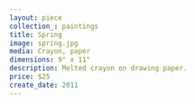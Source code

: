 ```yaml
---
layout: piece
collection_: paintings
title: Spring
image: spring.jpg
media: Crayon, paper
dimensions: 9" x 11"
description: Melted crayon on drawing paper.
price: $25
create_date: 2011
---
```

